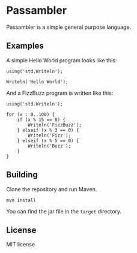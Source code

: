 # Passambler
Passambler is a simple general purpose language.

## Examples
A simple Hello World program looks like this:
```
using('std.Writeln');

Writeln('Hello World');
```

And a FizzBuzz program is written like this:
```
using('std.Writeln');

for (x : 0..100) {
    if (x % 15 == 0) {
        Writeln('FizzBuzz');
    } elseif (x % 3 == 0) {
        Writeln('Fizz');
    } elseif (x % 5 == 0) {
        Writeln('Buzz');
    }
}
```

## Building
Clone the repository and run Maven.
```
mvn install
```
You can find the jar file in the `target` directory.

## License
MIT license